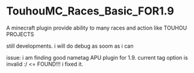 # TouhouMC_Races_Basic_FOR1.9

A minecraft plugin provide ability to many races and action like TOUHOU PROJECTS

still developments. i will do debug as soom as i can 

issue:
 i am finding good nametag APU plugin for 1.9. current tag option is invalid :/ <= FOUND!!! i fixed it.
